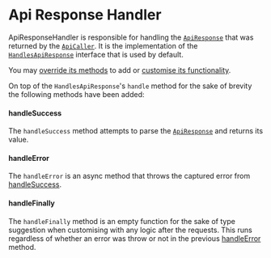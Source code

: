 # Api Response Handler

ApiResponseHandler is responsible for handling the [`ApiResponse`](./readme.md#apiresponse) that was returned by the [`ApiCaller`](./readme.md#apicaller). It is the implementation of the [`HandlesApiResponse`](./readme.md#handlesapiresponse) interface that is used by default.

You may [override its methods](./readme.md#using-custom-services) to add or [customise its functionality](./readme.md#extending-services).

On top of the `HandlesApiResponse`'s `handle` method for the sake of brevity the following methods have been added:

#### handleSuccess

The `handleSuccess` method attempts to parse the [`ApiResponse`](./readme.md#apiresponse) and returns its value.

#### handleError

The `handleError` is an async method that throws the captured error from [handleSuccess](#handlesuccess).

#### handleFinally

The `handleFinally` method is an empty function for the sake of type suggestion when customising with any logic after the requests. This runs regardless of whether an error was throw or not in the previous [handleError](#handleerror) method.
